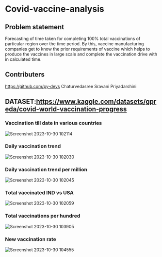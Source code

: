 # Covid-vaccine-analysis
## Problem statement
Forecasting of time taken for completing 100% total vaccinations of particular region over the time period.
By this, vaccine manufacturing companies get to know the prior requirements of vaccine which helps to produce the vaccines in large scale and complete the vaccination drive with in calculated time.
## Contributers
https://github.com/py-devs
Chaturvedasree
Sravani
Priyadarshini
## DATASET:https://www.kaggle.com/datasets/gpreda/covid-world-vaccination-progress
### Vaccination till date in various countries
![Screenshot 2023-10-30 102114](https://github.com/Deeks2823/Covid-vaccine-analysis/assets/140941979/f024108e-9e9b-49dc-bde8-cd384d1e912e)
### Daily vaccination trend
![Screenshot 2023-10-30 102030](https://github.com/Deeks2823/Covid-vaccine-analysis/assets/140941979/8c42ace5-dcda-4e78-8120-80efcbb99bdf)
### Daily vaccination trend per million
![Screenshot 2023-10-30 102045](https://github.com/Deeks2823/Covid-vaccine-analysis/assets/140941979/0665920f-f4da-4cc9-a8d8-52d683af1dba)
### Total vaccinated IND vs USA
![Screenshot 2023-10-30 102059](https://github.com/Deeks2823/Covid-vaccine-analysis/assets/140941979/9e4969d5-3d1d-4d6d-80ac-fcbfb999f312)
### Total vaccinations per hundred
![Screenshot 2023-10-30 103905](https://github.com/Deeks2823/Covid-vaccine-analysis/assets/140941979/3f66da90-d61a-47c7-b656-5d78c3c44fa9)
### New vaccination rate
![Screenshot 2023-10-30 104555](https://github.com/Deeks2823/Covid-vaccine-analysis/assets/140941979/01b2db93-f945-46f7-8bb5-866c8da8523b)
